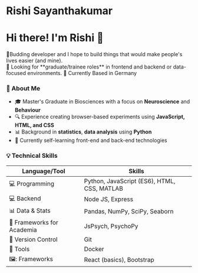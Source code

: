 # Rishi Sayanthakumar

<h1 align="left">Hi there! I'm Rishi 👋</h1>

<p align="left">
  🚀Budding developer and I hope to build things that would make people's lives easier (and mine). <br>
  👀 Looking for **graduate/trainee roles** in frontend and backend or data-focused environments.
  📍 Currently Based in Germany
</p>

### 🧠 About Me
- 🎓 Master's Graduate in Biosciences with a focus on **Neuroscience** and **Behaviour** 
- 🔍 Experience creating browser-based experiments using **JavaScript, HTML, and CSS**
- 📊 Background in **statistics**, **data analysis** using **Python** 
- 🌱 Currently self-learning front-end and back-end technologies 


 ### 💡 Technical Skills
 
| Language/Tool | Skills |
|---------------|--------|
| 💻 Programming | Python, JavaScript (ES6), HTML, CSS, MATLAB |
| 💻 Backend| Node JS, Express |
| 📊 Data & Stats | Pandas, NumPy, SciPy, Seaborn |
| 🧪 Frameworks for Academia | JsPsych, PsychoPy |
| 🔧 Version Control | Git |
| :hammer:    Tools         | Docker |
| 🖼️: Frameworks | React (basics), Bootstrap|
